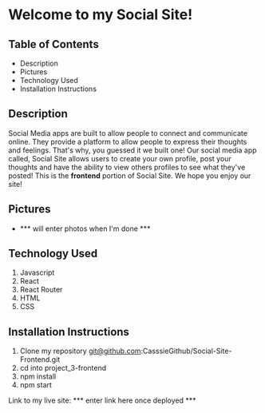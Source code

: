 # Welcome to my Social Site! 

## Table of Contents
- Description
- Pictures
- Technology Used
- Installation Instructions



## Description
Social Media apps are built to allow people to connect and communicate online. They provide a platform to allow people to express their thoughts and feelings. That's why, you guessed it we built one! Our social media app called, Social Site allows users to create your own profile, post your thoughts and have the ability to view others profiles to see what they've posted! This is the **frontend** portion of Social Site. We hope you enjoy our site! 


## Pictures
- *** will enter photos when I'm done ***


## Technology Used
1. Javascript
2. React
3. React Router
4. HTML
5. CSS


## Installation Instructions
1. Clone my repository git@github.com:CasssieGithub/Social-Site-Frontend.git
2. cd into project_3-frontend
3. npm install
4. npm start

Link to my live site: *** enter link here once deployed ***
